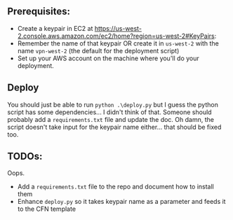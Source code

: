 ## Prerequisites:
* Create a keypair in EC2 at https://us-west-2.console.aws.amazon.com/ec2/home?region=us-west-2#KeyPairs:
* Remember the name of that keypair OR create it in `us-west-2` with the name `vpn-west-2` (the default for the deployment script)
* Set up your AWS account on the machine where you'll do your deployment.

## Deploy
You should just be able to run `python .\deploy.py` but I guess the python script has some dependencies... I didn't think of that. Someone should probably add a `requirements.txt` file and update the doc. Oh damn, the script doesn't take input for the keypair name either... that should be fixed too.

## TODOs:
Oops.
* Add a `requirements.txt` file to the repo and document how to install them
* Enhance `deploy.py` so it takes keypair name as a parameter and feeds it to the CFN template
